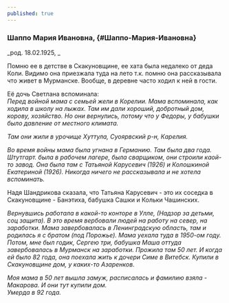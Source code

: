```yaml
---
published: true
---
```


### Шаппо Мария Ивановна,  {#Шаппо-Мария-Ивановна}

_род. 18.02.1925, _



Помню ее в детстве в Скакуновщине, ее хата была недалеко от деда Коли. 
Видимо она приезжала туда на лето т.к. помню она рассказывала что живет в Мурманске. 
Вообще, в деревне часто ходил к ней в гости.

Её дочь Светлана вспоминала:<br>
<i>
Перед войной мама с семьей жели в Корелии. 
Мама вспоминала, как ходила в школу на лыжах.
Там им дали хороший, добротный дом, корову, хозяйство.
Но они вернулись, потому что у Федоры, у бабушки было давление от местного климата.

Там они жили в урочище Хуттула, Суоярвский р-н, Карелия.

Во время войны мама была угнана в Германию. Там была два года. 
Штутгарт. была в рабочем лагере, была сварщиком, они строили каой-то завод.
Она была там с Татьяной Карусевич (1926) и Колошкиной Екатериной (1926).
Никогда ничего не рассказывала и не хотела вспоминать.
</i>

Надя Шандрикова сказала, что Татьяна Карусевич - это их соседка в Скакуновщине - Банэтиха, бабушка Сашки и Кольки Чашинских.
<i>

Вернувшись работала в какой-то конторе в Улле, (Надзор за детьми, соц защита).
В это время вербовали людей на работу на север, на заработки.
Мама завербовалась в Ленинградскую область, там и родилась я с братом (под Порожье).
Мама уехала туда в 1950-ом году.
<br>
Потом, мне был годик, Сергею три, бабушка Маша оттуда завербовалась в Мурманск на заработки.
Прожила там 50 лет.
И когда ей было 82 года, она поехала жить к дочери Симе в Витебск.
Купили в Скакуновщине дом, у каких-то Азаренков.

Моя мама в 50 лет вышла замуж, расписалась и фамилию взяла - Макарова. И они тут купили дом.
<br>
Умерда в 92 года.
</i>
        
        
